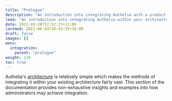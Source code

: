 ```yaml
---
title: "Prologue"
description: "An introduction into integrating Authelia with a product."
lead: "An introduction into integrating Authelia within your architecture."
date: 2022-03-20T12:52:27+11:00
lastmod: 2022-06-03T10:43:55+10:00
draft: false
images: []
menu:
  integration:
    parent: "prologue"
weight: 110
toc: true
---
```


Authelia's [architecture](../../overview/prologue/architecture) is relatively simple which makes the methods of
integrating it within your existing architecture fairly vast. This section of the documentation provides non-exhaustive
insights and examples into how administrators may achieve integration.

